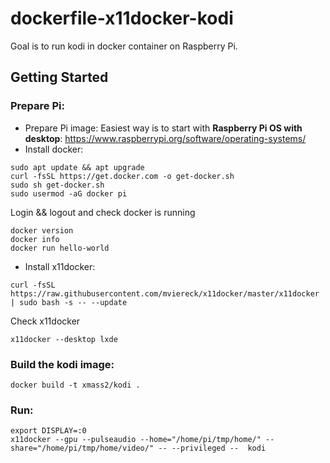 # dockerfile-x11docker-kodi
Goal is to run kodi in docker container on Raspberry Pi.

## Getting Started
### Prepare Pi:
* Prepare Pi image:
Easiest way is to start with **Raspberry Pi OS with desktop**: https://www.raspberrypi.org/software/operating-systems/
* Install docker:
```
sudo apt update && apt upgrade
curl -fsSL https://get.docker.com -o get-docker.sh
sudo sh get-docker.sh
sudo usermod -aG docker pi
```
Login && logout and check docker is running
```
docker version
docker info
docker run hello-world
```
* Install x11docker:
```
curl -fsSL https://raw.githubusercontent.com/mviereck/x11docker/master/x11docker | sudo bash -s -- --update
```
Check x11docker
```
x11docker --desktop lxde
```
### Build the kodi image:
```
docker build -t xmass2/kodi .
```
### Run:
```
export DISPLAY=:0
x11docker --gpu --pulseaudio --home="/home/pi/tmp/home/" --share="/home/pi/tmp/home/video/" -- --privileged --  kodi
```
